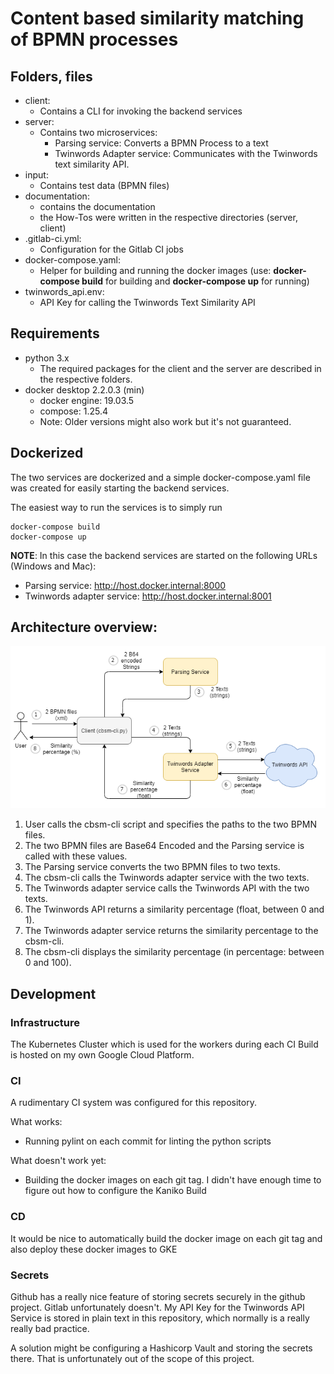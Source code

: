 # Content based similarity matching of BPMN processes

## Folders, files

- client:
    - Contains a CLI for invoking the backend services
- server:
    - Contains two microservices:
        - Parsing service: Converts a BPMN Process to a text
        - Twinwords Adapter service: Communicates with the Twinwords text similarity API.
- input:
    - Contains test data (BPMN files)
- documentation:
    - contains the documentation
    - the How-Tos were written in the respective directories (server, client)
- .gitlab-ci.yml:
    - Configuration for the Gitlab CI jobs
- docker-compose.yaml:
    - Helper for building and running the docker images (use: **docker-compose build** for building and **docker-compose up** for running)
- twinwords_api.env:
    - API Key for calling the Twinwords Text Similarity API

## Requirements

- python 3.x
    - The required packages for the client and the server are described in the respective folders.
- docker desktop 2.2.0.3 (min)
    - docker engine: 19.03.5
    - compose: 1.25.4
    - Note: Older versions might also work but it's not guaranteed.
    
## Dockerized

The two services are dockerized and a simple docker-compose.yaml file was created for easily starting the backend services.

The easiest way to run the services is to simply run

```
docker-compose build
docker-compose up
```

**NOTE**: In this case the backend services are started on the following URLs (Windows and Mac):
- Parsing service: http://host.docker.internal:8000
- Twinwords adapter service: http://host.docker.internal:8001

## Architecture overview:

![](documentation/architecture/component_view.png)

1. User calls the cbsm-cli script and specifies the paths to the two BPMN files.
2. The two BPMN files are Base64 Encoded and the Parsing service is called with these values.
3. The Parsing service converts the two BPMN files to two texts.
4. The cbsm-cli calls the Twinwords adapter service with the two texts.
5. The Twinwords adapter service calls the Twinwords API with the two texts.
6. The Twinwords API returns a similarity percentage (float, between 0 and 1).
7. The Twinwords adapter service returns the similarity percentage to the cbsm-cli.
8. The cbsm-cli displays the similarity percentage (in percentage: between 0 and 100).

## Development

### Infrastructure

The Kubernetes Cluster which is used for the workers during each CI Build is hosted on my own Google Cloud Platform.

### CI

A rudimentary CI system was configured for this repository.

What works:
- Running pylint on each commit for linting the python scripts

What doesn't work yet:
- Building the docker images on each git tag. I didn't have enough time to figure out how to configure the Kaniko Build

### CD

It would be nice to automatically build the docker image on each git tag and also deploy these docker images to GKE

### Secrets

Github has a really nice feature of storing secrets securely in the github project. Gitlab unfortunately doesn't.
My API Key for the Twinwords API Service is stored in plain text in this repository, which normally is a really really bad practice.

A solution might be configuring a Hashicorp Vault and storing the secrets there. That is unfortunately out of the scope of this project.
